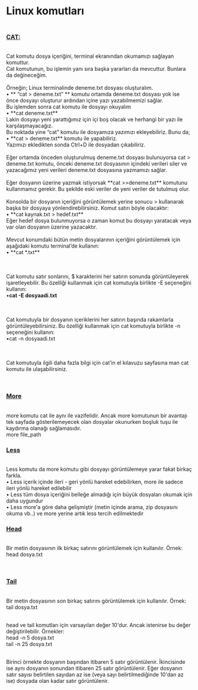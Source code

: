# Linux komutları
<h3><br/><ins>CAT:</ins></h3>
<br/>Cat komutu dosya içeriğini, terminal ekranından okumamızı sağlayan komuttur.
<br/>Cat komutunun, bu işlemin yanı sıra başka yararları da mevcuttur. Bunlara da değineceğim.
<br/><br/>Örneğin; Linux terminalinde deneme.txt dosyası oluşturalım.
<br/>•	** “cat > deneme.txt” ** komutu ortamda deneme.txt dosyası yok ise önce dosyayı oluşturur ardından içine yazı yazabilmemizi sağlar.
<br/>Bu işlemden sonra cat komutu ile dosyayı okuyalım 
<br/> •	**cat deneme.txt**
<br/>Lakin dosyayı yeni yarattığımız için içi boş olacak ve herhangi bir yazı ile karşılaşmayacağız. 
<br/>Bu noktada yine “cat” komutu ile dosyamıza yazımızı ekleyebiliriz. Bunu da;
<br/>•	**cat > deneme.txt** komutu ile yapabiliriz.
<br/>Yazımızı ekledikten sonda Ctrl+D ile dosyadan çıkabiliriz.
<br/><br/>Eğer ortamda önceden oluşturulmuş deneme.txt dosyası bulunuyorsa cat > deneme.txt komutu, önceki deneme.txt dosyasının içindeki verileri siler ve yazacağımız yeni verileri deneme.txt dosyasına yazmamızı sağlar.
<br/><br/>Eğer dosyanın üzerine yazmak istiyorsak **cat >>deneme.txt** komutunu kullanmamız gerekir. Bu şekilde eski veriler de yeni veriler de tutulmuş olur.
<br/><br/>Konsolda bir dosyanın içeriğini görüntülemek yerine sonucu > kullanarak başka bir dosyaya yönlendirebilirsiniz. Komut satırı böyle olacaktır:
<br/>• **cat kaynak.txt > hedef.txt**
<br/>Eğer hedef dosya bulunmuyorsa o zaman komut bu dosyayı yaratacak veya var olan dosyanın üzerine yazacaktır.
<br/><br/>Mevcut konumdaki bütün metin dosyalarının içeriğini görüntülemek için aşağıdaki komutu terminal’de kullanın:
<br/>• **cat *.txt**

<br/><br/>Cat komutu satır sonlarını, $ karakterini her satırın sonunda görüntüleyerek işaretleyebilir. Bu özelliği kullanmak için cat komutuyla birlikte -E seçeneğini kullanın:
<br/>•**cat -E dosyaadi.txt**

<br/><br/>Cat komutuyla bir dosyanın içeriklerini her satırın başında rakamlarla görüntüleyebilirsiniz. Bu özelliği kullanmak için cat komutuyla birlikte -n seçeneğini kullanın:
<br/>•cat -n dosyaadi.txt

<br/><br/>Cat komutuyla ilgili daha fazla bilgi için cat’in el kılavuzu sayfasına man cat komutu ile ulaşabilirsiniz.

<br/><h3><ins>More</ins></h3>
<br/>more komutu cat ile aynı ile vazifelidir. Ancak more komutunun bir avantajı tek sayfada gösterilemeyecek olan dosyalar okunurken boşluk tuşu ile kaydırma olanağı sağlamasıdır.
<br/>more file_path
<br/><h3><ins>Less</ins></h3>
<br/>Less komutu da more komutu gibi dosyayı görüntülemeye yarar fakat birkaç farkla.
<br/>•	Less içerik içinde ileri - geri yönlü hareket edebilirken, more ile sadece ileri yönlü hareket edilebilir
<br/>•	Less tüm dosya içeriğini belleğe almadığı için büyük dosyaları okumak için daha uygundur
<br/>•	Less more'a göre daha gelişmiştir (metin içinde arama, zip dosyasını okuma vb..) ve more yerine artık less tercih edilmektedir
<br/><h3><ins>Head</ins></h3>
<br/>Bir metin dosyasının ilk birkaç satırını görüntülemek için kullanılır. Örnek:
<br/>head dosya.txt

<br/><h3><ins>Tail</h3></ins>
<br/>Bir metin dosyasının son birkaç satırını görüntülemek için kullanılır. Örnek:
<br/>tail dosya.txt

<br/>head ve tail komutları için varsayılan değer 10'dur. Ancak istenirse bu değer değiştirilebilir. Örnekler:
<br/>head -n 5 dosya.txt
<br/>tail -n 25 dosya.txt

<br/>Birinci örnekte dosyanın başından itibaren 5 satır görüntülenir. İkincisinde ise aynı dosyanın sonundan itibaren 25 satır görüntülenir. Eğer dosyanın satır sayısı belirtilen sayıdan az ise (veya sayı belirtilmediğinde 10'dan az ise) dosyada olan kadar satır görüntülenir.
